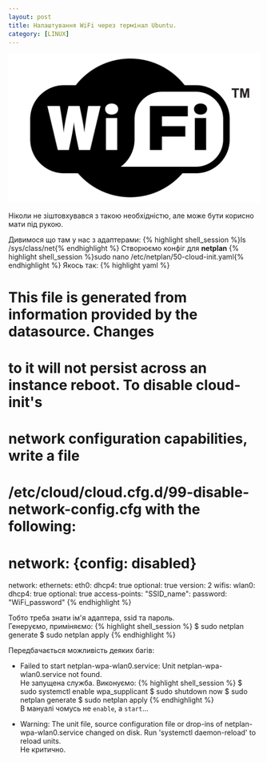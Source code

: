 ```yaml
---
layout: post
title: Налаштування WiFi через термінал Ubuntu.
category: [LINUX]
---
```


![atom logo](/assets/media/wifi.svg?style=head)  

Ніколи не зіштовхувався з такою необхідністю, але може бути корисно мати під рукою.<!--more-->  

Дивимося що там у нас з адаптерами:
{% highlight shell_session %}ls /sys/class/net{% endhighlight %}
Створюємо конфіг для **netplan**
{% highlight shell_session %}sudo nano /etc/netplan/50-cloud-init.yaml{% endhighlight %}
Якось так:
{% highlight yaml %}
# This file is generated from information provided by the datasource. Changes
# to it will not persist across an instance reboot. To disable cloud-init's
# network configuration capabilities, write a file
# /etc/cloud/cloud.cfg.d/99-disable-network-config.cfg with the following:
# network: {config: disabled}
network:
    ethernets:
        eth0:
            dhcp4: true
            optional: true
    version: 2
    wifis:
        wlan0:
            dhcp4: true
            optional: true
            access-points:
                "SSID_name":
                    password: "WiFi_password"
{% endhighlight %}

Тобто треба знати ім'я адаптера, ssid та пароль.  
Генеруємо, приміняємо:
{% highlight shell_session %}
$ sudo netplan generate
$ sudo netplan apply
{% endhighlight %}

Передбачається можливість деяких багів:
- Failed to start netplan-wpa-wlan0.service: Unit netplan-wpa-wlan0.service not found.  
Не запущена служба. Виконуємо:
{% highlight shell_session %}
$ sudo systemctl enable wpa_supplicant
$ sudo shutdown now
$ sudo netplan generate
$ sudo netplan apply
{% endhighlight %}  
В мануалі чомусь не `enable`, a `start`...

- Warning: The unit file, source configuration file or drop-ins of netplan-wpa-wlan0.service changed on disk. Run 'systemctl daemon-reload' to reload units.  
Не критично.

